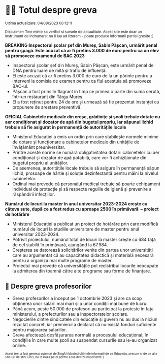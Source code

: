 # 👩‍🏫 Totul despre greva
<sub>Ultima actualizare: 04/08/2023 06:12:11</sub>

<sub>Disclaimer: Tine minte sa verifici si sursele de actualitate. Acest site este doar un instrument de indrumare: nu il lua ad litteram - poate produce informatii partial gresite :)</sub>

**BREAKING Inspectorul școlar șef din Mureș, Sabin Pășcan, urmărit penal pentru șpagă. Este acuzat că ar fi pretins 3.000 de euro pentru ca un elev să promoveze examenul de BAC 2023**

- Inspectorul școlar șef din Mureș, Sabin Pășcan, este urmărit penal de DNA pentru luare de mită și trafic de influență.
- El este acuzat că ar fi pretins 3.000 de euro de la un părinte pentru a interveni la comisia de examen pentru ca fiul acestuia să promoveze BAC-ul.
- Pășcan a fost prins în flagrant în timp ce primea o parte din suma cerută, într-un restaurant din Târgu Mureș.
- El a fost reținut pentru 24 de ore și urmează să fie prezentat instanței cu propunere de arestare preventivă.

**OFICIAL Cabinetele medicale din creșe, grădinițe și școli trebuie dotate cu aer condiționat și dozator de apă din bugetul propriu, iar săpunul lichid trebuie să fie asigurat în permanență de autoritățile locale**

- Ministerul Educației a emis un ordin prin care stabilește normele minime de dotare și funcționare a cabinetelor medicale din unitățile de învățământ preuniversitar.
- Printre aceste norme se numără obligativitatea dotării cabinetelor cu aer condiționat și dozator de apă potabilă, care vor fi achiziționate din bugetul propriu al unităților.
- De asemenea, autoritățile locale trebuie să asigure în permanență săpun lichid, prosoape de hârtie și soluție dezinfectantă pentru mâini la nivelul cabinetelor.
- Ordinul mai prevede că personalul medical trebuie să poarte echipament individual de protecție și să respecte regulile de igienă și prevenire a răspândirii infecțiilor.

**Numărul de locuri la master în anul universitar 2023-2024 crește cu câteva sute, după ce a fost redus cu aproape 2500 în primăvară  – proiect de hotărâre**

- Ministerul Educației a publicat un proiect de hotărâre prin care modifică numărul de locuri la studiile universitare de master pentru anul universitar 2023-2024.
- Potrivit proiectului, numărul total de locuri la master crește cu 684 față de cel stabilit în primăvară, ajungând la 67.984.
- Creșterea se datorează solicitărilor venite din partea unor universități care au argumentat că au capacitatea didactică și materială necesară pentru a organiza mai multe programe de master.
- Proiectul mai prevede că universitățile pot redistribui locurile neocupate la admiterea din toamnă către alte programe sau forme de finanțare.

## 🏫 Despre greva profesorilor

- Greva profesorilor a început pe 1 octombrie 2023 și are ca scop obținerea unor salarii mai mari și a unor condiții mai bune de lucru.
- Până acum, peste 50.000 de profesori au participat la proteste în fața ministerului, a prefecturilor sau a inspectoratelor școlare.
- Negocierile dintre sindicatele din educație și guvern nu au dus la niciun rezultat concret, iar premierul a declarat că nu există fonduri suficiente pentru majorarea salariilor.
- Greva afectează desfășurarea normală a procesului educațional, în condițiile în care multe școli au suspendat cursurile sau le-au organizat online.


<sub><sub>Acest text a fost generat automat de BingAI folosind ultimele informatii de pe Edupedu, precum si de pe alte site-uri de stiri. Deci, nu te baza pe el pentru a lua decizii importante :)</sub></sub>
